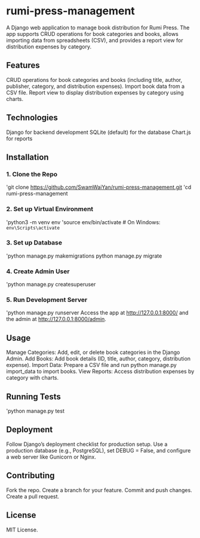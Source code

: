 # rumi-press-management
  A Django web application to manage book distribution for Rumi Press. The app supports CRUD operations for book categories and books, allows importing data from spreadsheets (CSV), and provides a report view for distribution expenses by category.

## Features
CRUD operations for book categories and books (including title, author, publisher, category, and distribution expenses).
Import book data from a CSV file.
Report view to display distribution expenses by category using charts.
## Technologies
Django for backend development
SQLite (default) for the database
Chart.js for reports
## Installation
### 1. Clone the Repo
'git clone https://github.com/SwamWaiYan/rumi-press-management.git
'cd rumi-press-management
### 2. Set up Virtual Environment
'python3 -m venv env
'source env/bin/activate  # On Windows: `env\Scripts\activate`
### 3. Set up Database
'python manage.py makemigrations
python manage.py migrate
### 4. Create Admin User
'python manage.py createsuperuser
### 5. Run Development Server
'python manage.py runserver
Access the app at http://127.0.0.1:8000/ and the admin at http://127.0.0.1:8000/admin.

## Usage
Manage Categories: Add, edit, or delete book categories in the Django Admin.
Add Books: Add book details (ID, title, author, category, distribution expense).
Import Data: Prepare a CSV file and run python manage.py import_data to import books.
View Reports: Access distribution expenses by category with charts.
## Running Tests
'python manage.py test
## Deployment
Follow Django’s deployment checklist for production setup. Use a production database (e.g., PostgreSQL), set DEBUG = False, and configure a web server like Gunicorn or Nginx.

## Contributing
Fork the repo.
Create a branch for your feature.
Commit and push changes.
Create a pull request.
## License
MIT License.
